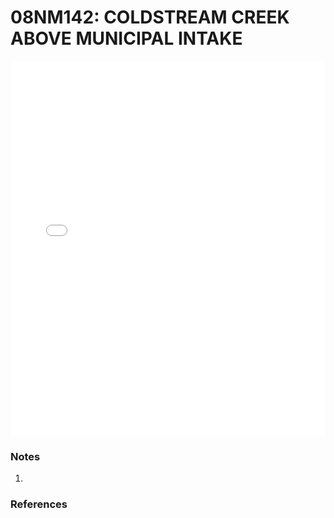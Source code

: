# 08NM142: COLDSTREAM CREEK ABOVE MUNICIPAL INTAKE

<iframe src="/distribution_estimation/_static/stations/08NM142_fdc.html" width="100%" height="600" frameborder="0"></iframe>

### Notes
1. 

### References


